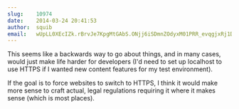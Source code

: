 ```yaml
---
slug:    10974
date:    2014-03-24 20:41:53
author:  squib
email:   wUpLL0XEcIZk.rBrvJe7KpgMtGAbS.ONjj6iSDmnZOdyxM01PRR_evqgjxRj1DWKHlaRA=
---
```


This seems like a backwards way to go about things, and in many cases,
would just make life harder for developers (I'd need to set up
localhost to use HTTPS if I wanted new content features for my test
environment).

If the goal is to force websites to switch to HTTPS, I think it would
make more sense to craft actual, legal regulations requiring it where
it makes sense (which is most places).
